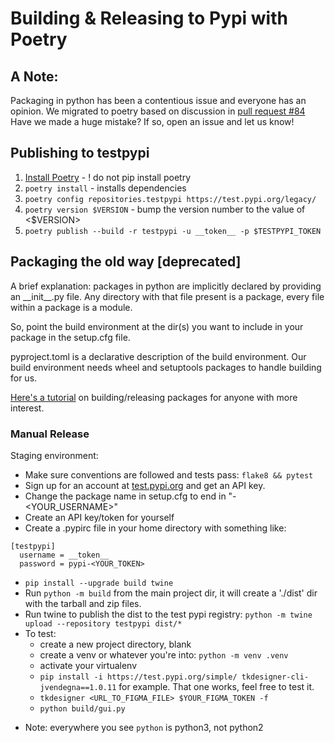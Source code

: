 # Building & Releasing to Pypi with Poetry

## A Note:
Packaging in python has been a contentious issue and everyone has an opinion.
We migrated to poetry based on discussion in [pull request #84](https://github.com/ParthJadhav/Tkinter-Designer/pull/84)
Have we made a huge mistake? If so, open an issue and let us know!

## Publishing to testpypi
1. [Install Poetry](https://python-poetry.org/docs/#installation) - ! do not pip install poetry
2. `poetry install` - installs dependencies
3. `poetry config repositories.testpypi https://test.pypi.org/legacy/`
4. `poetry version $VERSION` - bump the version number to the value of <$VERSION>
5. `poetry publish --build -r testpypi -u __token__ -p $TESTPYPI_TOKEN`
  

## Packaging the old way [deprecated]
A brief explanation: packages in python are implicitly declared by providing an \_\_init\_\_.py file.
Any directory with that file present is a package, every file within a package is a module.

So, point the build environment at the dir(s) you want to include in your package in the setup.cfg file.

pyproject.toml is a declarative description of the build environment.
Our build environment needs wheel and setuptools packages to handle building for us.

[Here's a tutorial](https://packaging.python.org/tutorials/packaging-projects/) on building/releasing packages for anyone with more interest.

### Manual Release

Staging environment:
- Make sure conventions are followed and tests pass: `flake8 && pytest`
- Sign up for an account at [test.pypi.org](https://test.pypi.org/) and get an API key.
- Change the package name in setup.cfg to end in "-<YOUR_USERNAME>"
- Create an API key/token for yourself
- Create a .pypirc file in your home directory with something like:

```
[testpypi]
  username = __token__
  password = pypi-<YOUR_TOKEN>
```

- `pip install --upgrade build twine`
- Run `python -m build` from the main project dir, it will create a './dist' dir with the tarball and zip files.
- Run twine to publish the dist to the test pypi registry: `python -m twine upload --repository testpypi dist/*`
- To test:
    - create a new project directory, blank
    - create a venv or whatever you're into: `python -m venv .venv`
    - activate your virtualenv
    - `pip install -i https://test.pypi.org/simple/ tkdesigner-cli-jvendegna==1.0.11` for example. That one works, feel free to test it.
    - `tkdesigner <URL_TO_FIGMA_FILE> $YOUR_FIGMA_TOKEN -f`
    - `python build/gui.py`


* Note: everywhere you see `python` is python3, not python2
